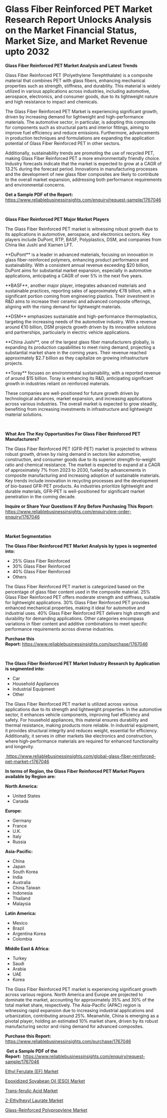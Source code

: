 <p><h1>Glass Fiber Reinforced PET Market Research Report Unlocks Analysis on the Market Financial Status, Market Size, and Market Revenue upto 2032</h1></p><p><strong>Glass Fiber Reinforced PET Market Analysis and Latest Trends</strong></p>
<p><p>Glass Fiber Reinforced PET (Polyethylene Terephthalate) is a composite material that combines PET with glass fibers, enhancing mechanical properties such as strength, stiffness, and durability. This material is widely utilized in various applications across industries, including automotive, aerospace, electronics, and consumer goods, due to its lightweight nature and high resistance to impact and chemicals.</p><p>The Glass Fiber Reinforced PET Market is experiencing significant growth, driven by increasing demand for lightweight and high-performance materials. The automotive sector, in particular, is adopting this composite for components such as structural parts and interior fittings, aiming to improve fuel efficiency and reduce emissions. Furthermore, advancements in production techniques and formulations are expanding the application potential of Glass Fiber Reinforced PET in other sectors.</p><p>Additionally, sustainability trends are promoting the use of recycled PET, making Glass Fiber Reinforced PET a more environmentally friendly choice. Industry forecasts indicate that the market is expected to grow at a CAGR of 13.2% during the forecast period. Innovations in manufacturing processes and the development of new glass fiber composites are likely to contribute to the overall market expansion, addressing both performance requirements and environmental concerns.</p></p>
<p><strong>Get a Sample PDF of the Report:&nbsp;</strong> <a href="https://www.reliablebusinessinsights.com/enquiry/request-sample/1767046?utm_campaign=1119&utm_medium=2&utm_source=Github&utm_content=ia&utm_term=02022025&utm_id=glass-fiber-reinforced-pet">https://www.reliablebusinessinsights.com/enquiry/request-sample/1767046</a></p>
<p>&nbsp;</p>
<p><strong>Glass Fiber Reinforced PET Major Market Players</strong></p>
<p><p>The Glass Fiber Reinforced PET market is witnessing robust growth due to its applications in automotive, aerospace, and electronics sectors. Key players include DuPont, RTP, BASF, Polyplastics, DSM, and companies from China like Jushi and Xiamen LFT.</p><p>**DuPont** is a leader in advanced materials, focusing on innovation in glass fiber-reinforced polymers, enhancing product performance and sustainability. With a consistent annual revenue exceeding $20 billion, DuPont aims for substantial market expansion, especially in automotive applications, anticipating a CAGR of over 5% in the next five years.</p><p>**BASF**, another major player, integrates advanced materials and sustainable practices, reporting sales of approximately €78 billion, with a significant portion coming from engineering plastics. Their investment in R&D aims to increase their ceramic and advanced composite offerings, aligning with the rising demand for lightweight materials.</p><p>**DSM** emphasizes sustainable and high-performance thermoplastics, targeting the increasing needs of the automotive industry. With a revenue around €10 billion, DSM projects growth driven by its innovative solutions and partnerships, particularly in electric vehicle applications.</p><p>**China Jushi**, one of the largest glass fiber manufacturers globally, is expanding its production capabilities to meet rising demand, projecting a substantial market share in the coming years. Their revenue reached approximately $2.7 billion as they capitalize on growing infrastructure projects.</p><p>**Toray** focuses on environmental sustainability, with a reported revenue of around $15 billion. Toray is enhancing its R&D, anticipating significant growth in industries reliant on reinforced materials.</p><p>These companies are well-positioned for future growth driven by technological advances, market expansion, and increasing applications across various industries. The overall market is expected to grow steadily, benefiting from increasing investments in infrastructure and lightweight material solutions.</p></p>
<p>&nbsp;</p>
<p><strong>What Are The Key Opportunities For Glass Fiber Reinforced PET Manufacturers?</strong></p>
<p><p>The Glass Fiber Reinforced PET (GFR-PET) market is projected to witness robust growth, driven by rising demand in sectors like automotive, construction, and consumer goods due to its superior strength-to-weight ratio and chemical resistance. The market is expected to expand at a CAGR of approximately 7% from 2023 to 2030, fueled by advancements in composite manufacturing and increasing adoption of sustainable materials. Key trends include innovation in recycling processes and the development of bio-based GFR-PET products. As industries prioritize lightweight and durable materials, GFR-PET is well-positioned for significant market penetration in the coming decade.</p></p>
<p><strong>Inquire or Share Your Questions If Any Before Purchasing This Report:</strong> <a href="https://www.reliablebusinessinsights.com/enquiry/pre-order-enquiry/1767046?utm_campaign=1119&utm_medium=2&utm_source=Github&utm_content=ia&utm_term=02022025&utm_id=glass-fiber-reinforced-pet">https://www.reliablebusinessinsights.com/enquiry/pre-order-enquiry/1767046</a></p>
<p>&nbsp;</p>
<p><strong>Market Segmentation</strong></p>
<p><strong>The Glass Fiber Reinforced PET Market Analysis by types is segmented into:</strong></p>
<p><ul><li>25% Glass Fiber Reinforced</li><li>30% Glass Fiber Reinforced</li><li>40% Glass Fiber Reinforced</li><li>Others</li></ul></p>
<p><p>The Glass Fiber Reinforced PET market is categorized based on the percentage of glass fiber content used in the composite material. 25% Glass Fiber Reinforced PET offers moderate strength and stiffness, suitable for lightweight applications. 30% Glass Fiber Reinforced PET provides enhanced mechanical properties, making it ideal for automotive and industrial uses. 40% Glass Fiber Reinforced PET delivers high strength and durability for demanding applications. Other categories encompass variations in fiber content and additive combinations to meet specific performance requirements across diverse industries.</p></p>
<p><strong>Purchase this Report:&nbsp;</strong><a href="https://www.reliablebusinessinsights.com/purchase/1767046?utm_campaign=1119&utm_medium=2&utm_source=Github&utm_content=ia&utm_term=02022025&utm_id=glass-fiber-reinforced-pet">https://www.reliablebusinessinsights.com/purchase/1767046</a></p>
<p>&nbsp;</p>
<p><strong>The Glass Fiber Reinforced PET Market Industry Research by Application is segmented into:</strong></p>
<p><ul><li>Car</li><li>Household Appliances</li><li>Industrial Equipment</li><li>Other</li></ul></p>
<p><p>The Glass Fiber Reinforced PET market is utilized across various applications due to its strength and lightweight properties. In the automotive sector, it enhances vehicle components, improving fuel efficiency and safety. For household appliances, this material ensures durability and thermal resistance, making products more reliable. In industrial equipment, it provides structural integrity and reduces weight, essential for efficiency. Additionally, it serves in other markets like electronics and construction, where high-performance materials are required for enhanced functionality and longevity.</p></p>
<p><a href="https://www.reliablebusinessinsights.com/global-glass-fiber-reinforced-pet-market-r1767046?utm_campaign=1119&utm_medium=2&utm_source=Github&utm_content=ia&utm_term=02022025&utm_id=glass-fiber-reinforced-pet">&nbsp;https://www.reliablebusinessinsights.com/global-glass-fiber-reinforced-pet-market-r1767046</a></p>
<p><strong>In terms of Region, the Glass Fiber Reinforced PET Market Players available by Region are:</strong></p>
<p>
    <p> <strong> North America: </strong>
        <ul>
            <li>United States</li>
            <li>Canada</li>
        </ul>
        </p> 
    <p> <strong> Europe: </strong>
        <ul>
            <li>Germany</li>
            <li>France</li>
            <li>U.K.</li>
            <li>Italy</li>
            <li>Russia</li>
        </ul>
        </p> 
    <p> <strong> Asia-Pacific: </strong>
        <ul>
            <li>China</li>
            <li>Japan</li>
            <li>South Korea</li>
            <li>India</li>
            <li>Australia</li>
            <li>China Taiwan</li>
            <li>Indonesia</li>
            <li>Thailand</li>
            <li>Malaysia</li>
        </ul>
        </p> 
    <p> <strong> Latin America: </strong>
        <ul>
            <li>Mexico</li>
            <li>Brazil</li>
            <li>Argentina Korea</li>
            <li>Colombia</li>
        </ul>
        </p> 
    <p> <strong> Middle East & Africa: </strong>
        <ul>
            <li>Turkey</li>
            <li>Saudi</li>
            <li>Arabia</li>
            <li>UAE</li>
            <li>Korea</li>
        </ul>
    </p>
    </p>
<p><p>The Glass Fiber Reinforced PET market is experiencing significant growth across various regions. North America and Europe are projected to dominate the market, accounting for approximately 35% and 30% of the total market share, respectively. The Asia-Pacific (APAC) region is witnessing rapid expansion due to increasing industrial applications and urbanization, contributing around 25%. Meanwhile, China is emerging as a pivotal player, holding an estimated 10% market share, driven by its robust manufacturing sector and rising demand for advanced composites.</p></p>
<p><strong>Purchase this Report: </strong><a href="https://www.reliablebusinessinsights.com/purchase/1767046?utm_campaign=1119&utm_medium=2&utm_source=Github&utm_content=ia&utm_term=02022025&utm_id=glass-fiber-reinforced-pet">https://www.reliablebusinessinsights.com/purchase/1767046</a></p>
<p>&nbsp;<strong>Get a Sample PDF of the Report:&nbsp;&nbsp;</strong><a href="https://www.reliablebusinessinsights.com/enquiry/request-sample/1767046?utm_campaign=1119&utm_medium=2&utm_source=Github&utm_content=ia&utm_term=02022025&utm_id=glass-fiber-reinforced-pet">https://www.reliablebusinessinsights.com/enquiry/request-sample/1767046</a></p>
<p><strong></strong></p>
<p><p><a href="https://github.com/balapopepi/Market-Research-Report-List-1/blob/main/ethyl-ferulate-ef-market.md?utm_campaign=1119&utm_medium=2&utm_source=Github&utm_content=ia&utm_term=02022025&utm_id=glass-fiber-reinforced-pet">Ethyl Ferulate (EF) Market</a></p><p><a href="https://github.com/akrachveslov/Market-Research-Report-List-1/blob/main/epoxidized-soyabean-oil-eso-market.md?utm_campaign=1119&utm_medium=2&utm_source=Github&utm_content=ia&utm_term=02022025&utm_id=glass-fiber-reinforced-pet">Epoxidized Soyabean Oil (ESO) Market</a></p><p><a href="https://github.com/tashipmhuiri/Market-Research-Report-List-1/blob/main/trans-ferulic-acid-market.md?utm_campaign=1119&utm_medium=2&utm_source=Github&utm_content=ia&utm_term=02022025&utm_id=glass-fiber-reinforced-pet">Trans-ferulic Acid Market</a></p><p><a href="https://github.com/lynlynyusay/Market-Research-Report-List-1/blob/main/2-ethylhexyl-laurate-market.md?utm_campaign=1119&utm_medium=2&utm_source=Github&utm_content=ia&utm_term=02022025&utm_id=glass-fiber-reinforced-pet">2-Ethylhexyl Laurate Market</a></p><p><a href="https://github.com/namvartiffer/Market-Research-Report-List-1/blob/main/glass-reinforced-polypropylene-market.md?utm_campaign=1119&utm_medium=2&utm_source=Github&utm_content=ia&utm_term=02022025&utm_id=glass-fiber-reinforced-pet">Glass-Reinforced Polypropylene Market</a></p></p>